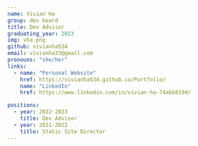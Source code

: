 ```yaml
---
name: Vivian Ha
group: dev board
title: Dev Advisor
graduating_year: 2023
img: vha.png
github: vivianha534
email: vivianha33@gmail.com
pronouns: "she/her"
links: 
  - name: "Personal Website"
    href: https://vivianha534.github.io/Portfolio/
    name: "LinkedIn"
    href: https://www.linkedin.com/in/vivian-ha-74abb8194/

positions:
  - year: 2022-2023
    title: Dev Advisor
  - year: 2021-2022
    title: Static Site Director
---
```

